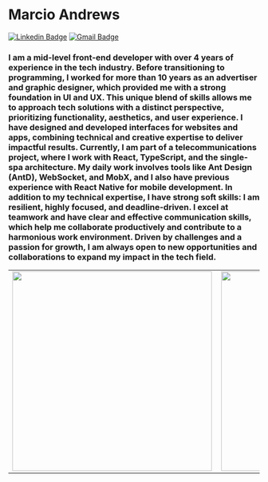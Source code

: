 # Marcio Andrews

[![Linkedin Badge](https://img.shields.io/badge/-marcioandrews-6633cc?style=flat-square&logo=Linkedin&logoColor=white&link=https://www.linkedin.com/in/marcioandrews/)](https://www.linkedin.com/in/marcioandrews/) 
[![Gmail Badge](https://img.shields.io/badge/marcioasordonez@gmail.com-6633cc?style=flat-square&logo=Gmail&logoColor=white&link=mailto:marciosordonez@gmail.com)](mailto:marcioasordonez@gmail.com)

<p><h3>I am a mid-level front-end developer with over 4 years of experience in the tech industry. Before transitioning to programming, I worked for more than 10 years as an advertiser and graphic designer, which provided me with a strong foundation in UI and UX. This unique blend of skills allows me to approach tech solutions with a distinct perspective, prioritizing functionality, aesthetics, and user experience.
I have designed and developed interfaces for websites and apps, combining technical and creative expertise to deliver impactful results. Currently, I am part of a telecommunications project, where I work with React, TypeScript, and the single-spa architecture. My daily work involves tools like Ant Design (AntD), WebSocket, and MobX, and I also have previous experience with React Native for mobile development.
In addition to my technical expertise, I have strong soft skills: I am resilient, highly focused, and deadline-driven. I excel at teamwork and have clear and effective communication skills, which help me collaborate productively and contribute to a harmonious work environment.
Driven by challenges and a passion for growth, I am always open to new opportunities and collaborations to expand my impact in the tech field.
</p></h3>
<center>
<table>
  <tr>
      <td><img width="400px" align="left" src="https://github-readme-stats.vercel.app/api/top-langs/?username=marcioandrews&hide=html&layout=compact&theme=cobalt" /></td>
      <td><img width="400px" align="left" src="https://github-readme-stats.vercel.app/api?username=marcioandrews&theme=cobalt" /></td>
  </tr> 
  </table>
  </center
